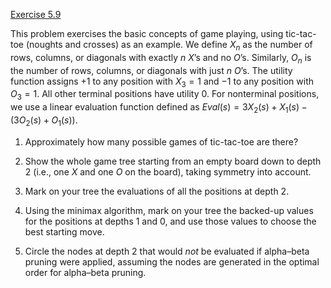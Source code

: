 [Exercise 5.9](5-9/)

This problem exercises the basic concepts of game playing, using
tic-tac-toe (noughts and crosses) as an example. We define
$X_n$ as the number of rows, columns, or diagonals with exactly $n$
$X$’s and no $O$’s. Similarly, $O_n$ is the number of rows, columns, or
diagonals with just $n$ $O$’s. The utility function assigns $+1$ to any
position with $X_3=1$ and $-1$ to any position with $O_3 = 1$. All other
terminal positions have utility 0. For nonterminal positions, we use a
linear evaluation function defined as ${Eval}(s) = 3X_2(s) + X_1(s) -
(3O_2(s) + O_1(s))$.

1.  Approximately how many possible games of tic-tac-toe are there?

2.  Show the whole game tree starting from an empty board down to depth
    2 (i.e., one $X$ and one $O$ on the board), taking symmetry
    into account.

3.  Mark on your tree the evaluations of all the positions at depth 2.

4.  Using the minimax algorithm, mark on your tree the backed-up values
    for the positions at depths 1 and 0, and use those values to choose
    the best starting move.

5.  Circle the nodes at depth 2 that would *not* be
    evaluated if alpha–beta pruning were applied, assuming the nodes are
    generated in the optimal order for alpha–beta pruning.
